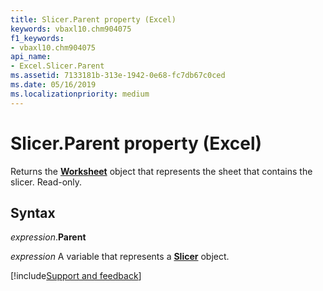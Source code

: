 ```yaml
---
title: Slicer.Parent property (Excel)
keywords: vbaxl10.chm904075
f1_keywords:
- vbaxl10.chm904075
api_name:
- Excel.Slicer.Parent
ms.assetid: 7133181b-313e-1942-0e68-fc7db67c0ced
ms.date: 05/16/2019
ms.localizationpriority: medium
---
```



# Slicer.Parent property (Excel)

Returns the **[Worksheet](Excel.Worksheet.md)** object that represents the sheet that contains the slicer. Read-only.


## Syntax

_expression_.**Parent**

_expression_ A variable that represents a **[Slicer](Excel.Slicer.md)** object.




[!include[Support and feedback](~/includes/feedback-boilerplate.md)]